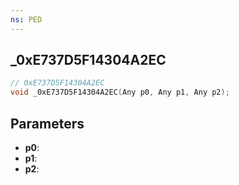 ```yaml
---
ns: PED
---
```

## _0xE737D5F14304A2EC

```c
// 0xE737D5F14304A2EC
void _0xE737D5F14304A2EC(Any p0, Any p1, Any p2);
```

## Parameters
* **p0**:
* **p1**:
* **p2**:

